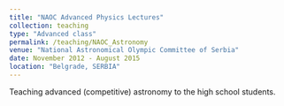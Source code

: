 ```yaml
---
title: "NAOC Advanced Physics Lectures"
collection: teaching
type: "Advanced class"
permalink: /teaching/NAOC_Astronomy
venue: "National Astronomical Olympic Committee of Serbia"
date: November 2012 - August 2015
location: "Belgrade, SERBIA"
---
```


Teaching advanced (competitive) astronomy to the high school students.
